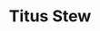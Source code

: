 ---
title: Titus Stew
description: Wraps of Soft and Smoothly made pounded yam.
featured-image: /uploads/assorted-meat-stew.jpg
theme: Soups
---